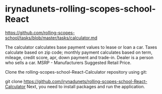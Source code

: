 # irynadunets-rolling-scopes-school-React
https://github.com/rolling-scopes-school/tasks/blob/master/tasks/calculator.md

The calculator calculates base payment values to lease or loan a car. Taxes calculate based on zip code; monthly payment calculates based on term, mileage, credit score, apr, down payment and trade-in. Dealer is a person who sells a car. MSRP - Manufacturers Suggested Retail Price.

Clone the rolling-scopes-school-React-Calculator repository using git:

git clone https://github.com/irynadunets/rolling-scopes-school-React-Calculator
Next, you need to install packages and run the application.
